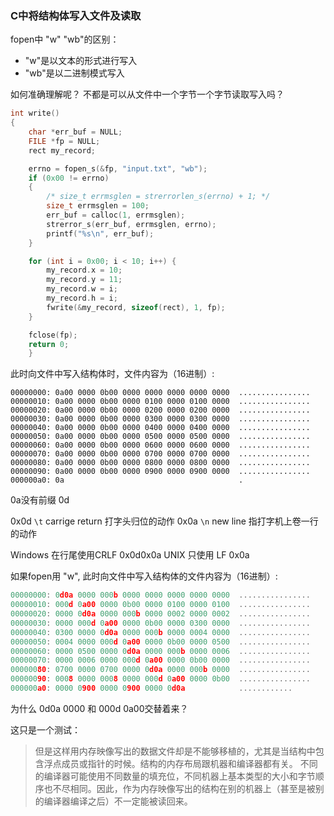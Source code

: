 ### C中将结构体写入文件及读取
fopen中 "w"  "wb"的区别：
- "w"是以文本的形式进行写入
- "wb"是以二进制模式写入

如何准确理解呢？  不都是可以从文件中一个字节一个字节读取写入吗？

```c
int write()
{
	char *err_buf = NULL;
	FILE *fp = NULL;
	rect my_record;

	errno = fopen_s(&fp, "input.txt", "wb");
	if (0x00 != errno)
	{
		/* size_t errmsglen = strerrorlen_s(errno) + 1; */
		size_t errmsglen = 100;
		err_buf = calloc(1, errmsglen);
		strerror_s(err_buf, errmsglen, errno);
		printf("%s\n", err_buf);
	}

	for (int i = 0x00; i < 10; i++) {
		my_record.x = 10;
		my_record.y = 11;
		my_record.w = i;
		my_record.h = i;
		fwrite(&my_record, sizeof(rect), 1, fp);
	}

	fclose(fp);
	return 0;
	}
```

此时向文件中写入结构体时，文件内容为（16进制）:
```text
00000000: 0a00 0000 0b00 0000 0000 0000 0000 0000  ................
00000010: 0a00 0000 0b00 0000 0100 0000 0100 0000  ................
00000020: 0a00 0000 0b00 0000 0200 0000 0200 0000  ................
00000030: 0a00 0000 0b00 0000 0300 0000 0300 0000  ................
00000040: 0a00 0000 0b00 0000 0400 0000 0400 0000  ................
00000050: 0a00 0000 0b00 0000 0500 0000 0500 0000  ................
00000060: 0a00 0000 0b00 0000 0600 0000 0600 0000  ................
00000070: 0a00 0000 0b00 0000 0700 0000 0700 0000  ................
00000080: 0a00 0000 0b00 0000 0800 0000 0800 0000  ................
00000090: 0a00 0000 0b00 0000 0900 0000 0900 0000  ................
000000a0: 0a                                       .
```

0a没有前缀 0d

0x0d  `\t` carrige return 打字头归位的动作
0x0a  `\n` new line 指打字机上卷一行的动作

Windows 在行尾使用CRLF 0x0d0x0a
UNIX 只使用 LF 0x0a

如果fopen用 "w", 此时向文件中写入结构体的文件内容为（16进制）:
```c
00000000: 0d0a 0000 000b 0000 0000 0000 0000 0000  ................
00000010: 000d 0a00 0000 0b00 0000 0100 0000 0100  ................
00000020: 0000 0d0a 0000 000b 0000 0002 0000 0002  ................
00000030: 0000 000d 0a00 0000 0b00 0000 0300 0000  ................
00000040: 0300 0000 0d0a 0000 000b 0000 0004 0000  ................
00000050: 0004 0000 000d 0a00 0000 0b00 0000 0500  ................
00000060: 0000 0500 0000 0d0a 0000 000b 0000 0006  ................
00000070: 0000 0006 0000 000d 0a00 0000 0b00 0000  ................
00000080: 0700 0000 0700 0000 0d0a 0000 000b 0000  ................
00000090: 0008 0000 0008 0000 000d 0a00 0000 0b00  ................
000000a0: 0000 0900 0000 0900 0000 0d0a            ............
```

为什么 0d0a 0000   和  000d 0a00交替着来？

这只是一个测试：
>但是这样用内存映像写出的数据文件却是不能够移植的，尤其是当结构中包含浮点成员或指针的时候。结构的内存布局跟机器和编译器都有关。
>不同的编译器可能使用不同数量的填充位，不同机器上基本类型的大小和字节顺序也不尽相同。因此，作为内存映像写出的结构在别的机器上（甚至是被别的编译器编译之后）不一定能被读回来。